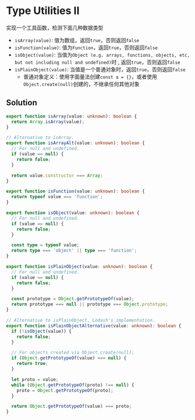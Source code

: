 # Type Utilities II

实现一个工具函数，检测下面几种数据类型

- `isArray(value)`: 值为数组，返回`true`，否则返回`false`
- `isFunction(value)`: 值为`Function`，返回`true`，否则返回`false`
- `isObject(value)`: 当值为`Object (e.g. arrays, functions, objects, etc, but not including null and undefined)`时 , 返回`true`，否则返回`false`
- `isPlainObject(value)`: 当值是一个普通对象时，返回`true`，否则返回`false`
  - 普通对象定义：使用字面量法创建`const a = {}`，或者使用`Object.create(null)`创建的，不继承任何其他对象

## Solution

```ts
export function isArray(value: unknown): boolean {
  return Array.isArray(value);
}

// Alternative to isArray.
export function isArrayAlt(value: unknown): boolean {
  // For null and undefined.
  if (value == null) {
    return false;
  }

  return value.constructor === Array;
}

export function isFunction(value: unknown): boolean {
  return typeof value === 'function';
}

export function isObject(value: unknown): boolean {
  // For null and undefined.
  if (value == null) {
    return false;
  }

  const type = typeof value;
  return type === 'object' || type === 'function';
}

export function isPlainObject(value: unknown): boolean {
  // For null and undefined.
  if (value == null) {
    return false;
  }

  const prototype = Object.getPrototypeOf(value);
  return prototype === null || prototype === Object.prototype;
}

// Alternative to isPlainObject, Lodash's implementation.
export function isPlainObjectAlternative(value: unknown): boolean {
  if (!isObject(value)) {
    return false;
  }

  // For objects created via Object.create(null);
  if (Object.getPrototypeOf(value) === null) {
    return true;
  }

  let proto = value;
  while (Object.getPrototypeOf(proto) !== null) {
    proto = Object.getPrototypeOf(proto);
  }

  return Object.getPrototypeOf(value) === proto;
}

```

